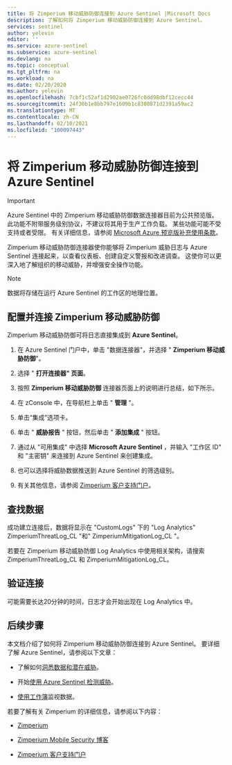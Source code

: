 ```yaml
---
title: 将 Zimperium 移动威胁防御连接到 Azure Sentinel |Microsoft Docs
description: 了解如何将 Zimperium 移动威胁防御连接到 Azure Sentinel。
services: sentinel
author: yelevin
editor: ''
ms.service: azure-sentinel
ms.subservice: azure-sentinel
ms.devlang: na
ms.topic: conceptual
ms.tgt_pltfrm: na
ms.workload: na
ms.date: 02/20/2020
ms.author: yelevin
ms.openlocfilehash: 7cbf1c52af1d2902ae0726fc0dd98dbf12cecc44
ms.sourcegitcommit: 24f30b1e8bb797e1609b1c8300871d2391a59ac2
ms.translationtype: MT
ms.contentlocale: zh-CN
ms.lasthandoff: 02/10/2021
ms.locfileid: "100097443"
---
```

# <a name="connect-your-zimperium-mobile-threat-defense-to-azure-sentinel"></a>将 Zimperium 移动威胁防御连接到 Azure Sentinel


> [!IMPORTANT]
> Azure Sentinel 中的 Zimperium 移动威胁防御数据连接器目前为公共预览版。
> 此功能不附带服务级别协议，不建议将其用于生产工作负载。 某些功能可能不受支持或者受限。 有关详细信息，请参阅 [Microsoft Azure 预览版补充使用条款](https://azure.microsoft.com/support/legal/preview-supplemental-terms/)。



Zimperium 移动威胁防御连接器使你能够将 Zimperium 威胁日志与 Azure Sentinel 连接起来，以查看仪表板、创建自定义警报和改进调查。 这使你可以更深入地了解组织的移动威胁，并增强安全操作功能。

> [!NOTE]
> 数据将存储在运行 Azure Sentinel 的工作区的地理位置。

## <a name="configure-and-connect-zimperium-mobile-threat-defense"></a>配置并连接 Zimperium 移动威胁防御

Zimperium 移动威胁防御可将日志直接集成到 **Azure Sentinel**。

1. 在 Azure Sentinel 门户中，单击 "数据连接器"，并选择 " **Zimperium 移动威胁防御**"。
2. 选择 " **打开连接器" 页面**。
3. 按照 **Zimperium 移动威胁防御** 连接器页面上的说明进行总结，如下所示。
 1. 在 zConsole 中，在导航栏上单击 " **管理** "。
 2. 单击“集成”选项卡。
 3. 单击 " **威胁报告** " 按钮，然后单击 " **添加集成** " 按钮。
 4. 通过从 "可用集成" 中选择 **Microsoft Azure Sentinel** ，并输入 "工作区 ID" 和 "主密钥" 来连接到 Azure Sentinel 来创建集成。
 5. 也可以选择将威胁数据推送到 Azure Sentinel 的筛选级别。 

4. 有关其他信息，请参阅 [Zimperium 客户支持门户](https://support.zimperium.com)。


## <a name="find-your-data"></a>查找数据

成功建立连接后，数据将显示在 "CustomLogs" 下的 "Log Analytics" ZimperiumThreatLog_CL "和" ZimperiumMitigationLog_CL "。

若要在 Zimperium 移动威胁防御 Log Analytics 中使用相关架构，请搜索 ZimperiumThreatLog_CL 和 ZimperiumMitigationLog_CL。


## <a name="validate-connectivity"></a>验证连接

可能需要长达20分钟的时间，日志才会开始出现在 Log Analytics 中。

## <a name="next-steps"></a>后续步骤

本文档介绍了如何将 Zimperium 移动威胁防御连接到 Azure Sentinel。 要详细了解 Azure Sentinel，请参阅以下文章：

- 了解如何[洞悉数据和潜在威胁](quickstart-get-visibility.md)。

- 开始[使用 Azure Sentinel 检测威胁](tutorial-detect-threats-built-in.md)。

- [使用工作簿](tutorial-monitor-your-data.md)监视数据。

若要了解有关 Zimperium 的详细信息，请参阅以下内容：

- [Zimperium](https://zimperium.com)

- [Zimperium Mobile Security 博客](https://blog.zimperium.com)

- [Zimperium 客户支持门户](https://support.zimperium.com)

